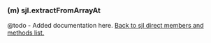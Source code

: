 ### (m) sjl.extractFromArrayAt
@todo - Added documentation here.
[Back to sjl direct members and methods list.](#sjl-direct-members-and-methods)

